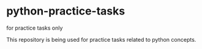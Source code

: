 # python-practice-tasks
for practice tasks only

This repository is being used for practice tasks related to python concepts.
